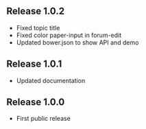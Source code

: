 ## Release 1.0.2

- Fixed topic title
- Fixed color paper-input in forum-edit
- Updated bower.json to show API and demo

## Release 1.0.1

- Updated documentation

## Release 1.0.0

- First public release